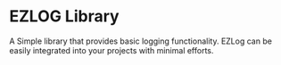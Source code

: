 # EZLOG Library

A Simple library that provides basic logging functionality.
EZLog can be easily integrated into your projects with minimal efforts.